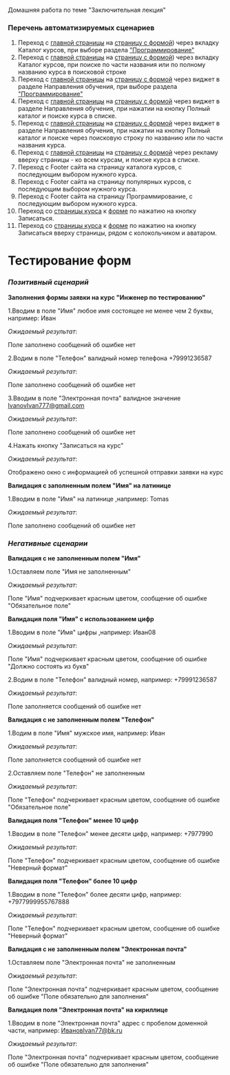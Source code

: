 Домашняя работа по теме "Заключительная лекция"

### Перечень автоматизируемых сценариев

1. Переход с [главной страницы](https://netology.ru/#/) на [страницу с формой](https://netology.ru/programs/qa#/order)) через вкладку Каталог курсов, при выборе раздела ["Программирование"](https://netology.ru/development)
2. Переход с [главной страницы](https://netology.ru/#/) на [страницу с формой](https://netology.ru/programs/qa#/order)) через вкладку Каталог курсов, при поиске по части названия или по полному названию курса в поисковой строке
3. Переход с [главной страницы](https://netology.ru/#/) на [страницу с формой](https://netology.ru/programs/qa#/order) через виджет в разделе Направления обучения, при выборе раздела ["Программирование"](https://netology.ru/development)
4. Переход с [главной страницы](https://netology.ru/#/) на [страницу с формой](https://netology.ru/programs/qa#/order) через виджет в разделе Направления обучения, при нажатии на кнопку Полный каталог и поиске курса в списке.
5. Переход с [главной страницы](https://netology.ru/#/) на [страницу с формой](https://netology.ru/programs/qa#/order) через виджет в разделе Направления обучения, при нажатии на кнопку Полный каталог и поиске через поисковую строку по названию или по части названия курса.
6. Переход с [главной страницы](https://netology.ru/#/) на [страницу с формой](https://netology.ru/programs/qa#/order) через рекламу вверху страницы - ко всем курсам, и поиске курса в списке.
7. Переход с Footer сайта на страницу каталога курсов, с последующим выбором нужного курса.
8. Переход с Footer сайта на страницу популярных курсов, с последующим выбором нужного курса.
9. Переход с Footer сайта на страницу Программирование, с последующим выбором нужного курса.
10. Переход со [страницы курса](https://netology.ru/programs/qa#/) к [форме](https://netology.ru/programs/qa#/order) по нажатию на кнопку Записаться.
11. Переход со [страницы курса](https://netology.ru/programs/qa#/) к [форме](https://netology.ru/programs/qa#/order) по нажатию на кнопку Записаться вверху страницы, рядом с колокольчиком и аватаром.

# **Тестирование форм**

### _**Позитивный сценарий**_

**Заполнения формы заявки на курс "Инженер по тестированию"**

 1.Вводим в поле "Имя" любое имя состоящее не менее чем 2 буквы, например: Иван
 
_Ожидаемый результат_:

Поле заполнено сообщений об ошибке нет

2.Водим в поле "Телефон" валидный номер телефона +79991236587

_Ожидаемый результат_:

Поле заполнено сообщений об ошибке нет

3.Вводим в поле "Электронная почта" валидное значение IvanovIvan777@gmail.com

_Ожидаемый результат_:

Поле заполнено сообщений об ошибке нет

4.Нажать кнопку "Записаться на курс"

_Ожидаемый результат_:

Отображено окно с информацией об успешной отправки заявки на курс

**Валидация с заполненным полем "Имя" на латинице**

1.Вводим в поле "Имя" на латинице ,например: Tomas

_Ожидаемый результат_:

Поле заполнено сообщений об ошибке нет

### _**Негативные сценарии**_


**Валидация с не заполненным полем "Имя"**

1.Оставляем поле "Имя не заполненным"

_Ожидаемый результат_:

Поле "Имя" подчеркивает красным цветом, сообщение об ошибке "Обязательное поле"


 **Валидация поля "Имя" с использованием цифр**
 
1.Вводим в поле "Имя" цифры ,например: Иван08

_Ожидаемый результат_:

Поле "Имя" подчеркивает красным цветом, сообщение об ошибке "Должно состоять из букв"

2.Водим в поле "Телефон" валидный номер, например: +79991236587

_Ожидаемый результат_:

Поле заполняется сообщений об ошибке нет


**Валидация с не заполненным полем "Телефон"**

1.Водим в поле "Имя" мужское имя, например: Иван

_Ожидаемый результат_:

Поле заполняется сообщений об ошибке нет

2.Оставляем поле "Телефон" не заполненным

_Ожидаемый результат_:

Поле "Телефон" подчеркивает красным цветом, сообщение об ошибке "Обязательное поле"


**Валидация поля "Телефон" менее 10 цифр**

1.Вводим в поле "Телефон" менее десяти цифр, например: +7977990

_Ожидаемый результат_:

Поле "Телефон" подчеркивает красным цветом, сообщение об ошибке "Неверный формат"


**Валидация поля "Телефон" более 10 цифр**

1.Вводим в поле "Телефон" более десяти цифр, например: +7977999955767888

_Ожидаемый результат_:

Поле "Телефон" подчеркивает красным цветом, сообщение об ошибке "Неверный формат"


**Валидация с не заполненным полем "Электронная почта"**

1.Оставляем поле "Электронная почта" не заполненным

_Ожидаемый результат_:

Поле "Электронная почта" подчеркивает красным цветом, сообщение об ошибке "Поле обязательно для заполнения"


**Валидация поля "Электронная почта" на кириллице**

1.Вводим в поле "Электронная почта" адрес с пробелом доменной части, например: ИвановIvan77@bk.ru

_Ожидаемый результат_:

Поле "Электронная почта" подчеркивает красным цветом, сообщение об ошибке "Поле обязательно для заполнения"

